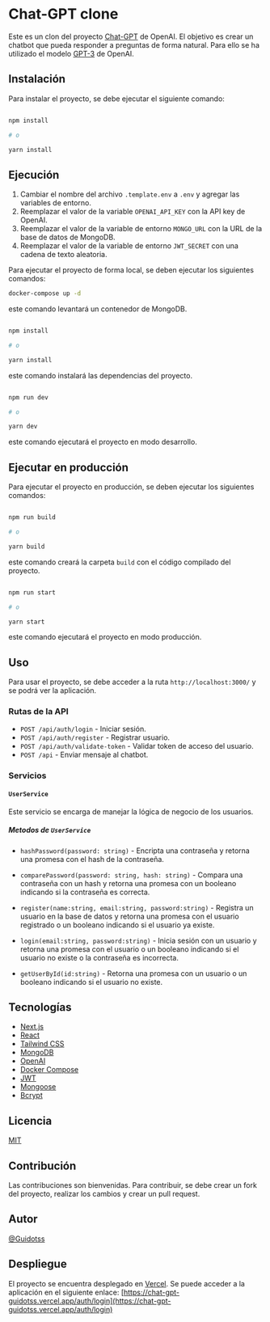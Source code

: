 
# Chat-GPT clone 

Este es un clon del proyecto [Chat-GPT](https://chat.openai.com/chat) de OpenAI. El objetivo es crear un chatbot que pueda responder a preguntas de forma natural. Para ello se ha utilizado el modelo [GPT-3](https://openai.com/blog/gpt-3-apps/) de OpenAI.

## Instalación

Para instalar el proyecto, se debe ejecutar el siguiente comando:

```bash

npm install

# o 

yarn install


```

## Ejecución

1. Cambiar el nombre del archivo `.template.env` a `.env` y agregar las variables de entorno.
2. Reemplazar el valor de la variable `OPENAI_API_KEY` con la API key de OpenAI.
3. Reemplazar el valor de la variable de entorno `MONGO_URL` con la URL de la base de datos de MongoDB.
4. Reemplazar el valor de la variable de entorno `JWT_SECRET` con una cadena de texto aleatoria.

Para ejecutar el proyecto de forma local, se deben ejecutar los  siguientes comandos:

```bash
docker-compose up -d
```

este comando levantará un contenedor de MongoDB.

```bash

npm install

# o 

yarn install

```

este comando instalará las dependencias del proyecto.

```bash

npm run dev

# o

yarn dev

```

este comando ejecutará el proyecto en modo desarrollo.

## Ejecutar en producción

Para ejecutar el proyecto en producción, se deben ejecutar los siguientes comandos:

```bash

npm run build

# o

yarn build

```

este comando creará la carpeta `build` con el código compilado del proyecto.

```bash

npm run start

# o

yarn start

```

este comando ejecutará el proyecto en modo producción.


## Uso

Para usar el proyecto, se debe acceder a la ruta `http://localhost:3000/` y se podrá ver la aplicación.

### Rutas de la API

- `POST /api/auth/login` - Iniciar sesión.
- `POST /api/auth/register` - Registrar usuario.
- `POST /api/auth/validate-token` - Validar token de acceso del usuario.
- `POST /api` - Enviar mensaje al chatbot.

### Servicios

#### `UserService`

Este servicio se encarga de manejar la lógica de negocio de los usuarios.

##### Metodos de `UserService`

- `hashPassword(password: string)` - Encripta una contraseña y retorna una promesa con el hash de la contraseña.
-  `comparePassword(password: string, hash: string)` - Compara una contraseña con un hash y retorna una promesa con un booleano indicando si la contraseña es correcta.

- `register(name:string, email:string, password:string)` - Registra un usuario en la base de datos y retorna una promesa con el usuario registrado o un booleano indicando si el usuario ya existe.
- `login(email:string, password:string)` - Inicia sesión con un usuario y retorna una promesa con el usuario o un booleano indicando si el usuario no existe o la contraseña es incorrecta.
- `getUserById(id:string)` - Retorna una promesa con un usuario o un booleano indicando si el usuario no existe.


## Tecnologías

- [Next.js](https://nextjs.org/)
- [React](https://reactjs.org/)
- [Tailwind CSS](https://tailwindcss.com/)
- [MongoDB](https://www.mongodb.com/)
- [OpenAI](https://openai.com/)
- [Docker Compose](https://docs.docker.com/compose/)
- [JWT](https://jwt.io/)
- [Mongoose](https://mongoosejs.com/)
- [Bcrypt](https://www.npmjs.com/package/bcrypt)
## Licencia

[MIT](https://choosealicense.com/licenses/mit/)

## Contribución

Las contribuciones son bienvenidas. Para contribuir, se debe crear un fork del proyecto, realizar los cambios y crear un pull request.

## Autor

[@Guidotss](https://github.com/Guidotss)


## Despliegue

El proyecto se encuentra desplegado en [Vercel](https://vercel.com/). Se puede acceder a la aplicación en el siguiente enlace: [https://chat-gpt-guidotss.vercel.app/auth/login](https://chat-gpt-guidotss.vercel.app/auth/login)



